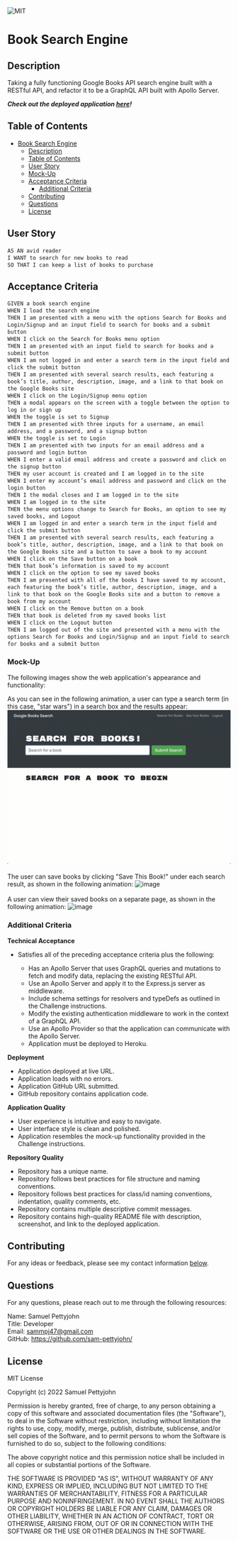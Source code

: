 ![MIT](https://img.shields.io/badge/License-MIT-blue)
# Book Search Engine

## Description

Taking a fully functioning Google Books API search engine built with a RESTful API, and refactor it to be a GraphQL API built with Apollo Server.

_**Check out the deployed application [here](https://book-search-engine-smp.herokuapp.com/)!**_


## Table of Contents

- [Book Search Engine](#book-search-engine)
  - [Description](#description)
  - [Table of Contents](#table-of-contents)
  - [User Story](#user-story)
  - [Mock-Up](#mock-up)
  - [Acceptance Criteria](#acceptance-criteria)
    - [Additional Criteria](#additional-criteria)
  - [Contributing](#contributing)
  - [Questions](#questions)
  - [License](#license)

## User Story
~~~
AS AN avid reader
I WANT to search for new books to read
SO THAT I can keep a list of books to purchase
~~~

## Acceptance Criteria
~~~
GIVEN a book search engine
WHEN I load the search engine
THEN I am presented with a menu with the options Search for Books and Login/Signup and an input field to search for books and a submit button
WHEN I click on the Search for Books menu option
THEN I am presented with an input field to search for books and a submit button
WHEN I am not logged in and enter a search term in the input field and click the submit button
THEN I am presented with several search results, each featuring a book’s title, author, description, image, and a link to that book on the Google Books site
WHEN I click on the Login/Signup menu option
THEN a modal appears on the screen with a toggle between the option to log in or sign up
WHEN the toggle is set to Signup
THEN I am presented with three inputs for a username, an email address, and a password, and a signup button
WHEN the toggle is set to Login
THEN I am presented with two inputs for an email address and a password and login button
WHEN I enter a valid email address and create a password and click on the signup button
THEN my user account is created and I am logged in to the site
WHEN I enter my account’s email address and password and click on the login button
THEN I the modal closes and I am logged in to the site
WHEN I am logged in to the site
THEN the menu options change to Search for Books, an option to see my saved books, and Logout
WHEN I am logged in and enter a search term in the input field and click the submit button
THEN I am presented with several search results, each featuring a book’s title, author, description, image, and a link to that book on the Google Books site and a button to save a book to my account
WHEN I click on the Save button on a book
THEN that book’s information is saved to my account
WHEN I click on the option to see my saved books
THEN I am presented with all of the books I have saved to my account, each featuring the book’s title, author, description, image, and a link to that book on the Google Books site and a button to remove a book from my account
WHEN I click on the Remove button on a book
THEN that book is deleted from my saved books list
WHEN I click on the Logout button
THEN I am logged out of the site and presented with a menu with the options Search for Books and Login/Signup and an input field to search for books and a submit button
~~~

### Mock-Up
The following images show the web application's appearance and functionality:

As you can see in the following animation, a user can type a search term (in this case, "star wars") in a search box and the results appear:
![image](./server/assets/img/21-mern-homework-demo-01.gif)
<br><br>
The user can save books by clicking "Save This Book!" under each search result, as shown in the following animation:
![image](./server/assets/img/21-mern-homework-demo-02.gif)
<br><br>
A user can view their saved books on a separate page, as shown in the following animation:
![image](./server/assets/img/21-mern-homework-demo-03.gif)


### Additional Criteria

**Technical Acceptance**

- Satisfies all of the preceding acceptance criteria plus the following:

    - Has an Apollo Server that uses GraphQL queries and mutations to fetch and modify data, replacing the existing RESTful API.
    - Use an Apollo Server and apply it to the Express.js server as middleware.
    - Include schema settings for resolvers and typeDefs as outlined in the Challenge instructions.
    - Modify the existing authentication middleware to work in the context of a GraphQL API.
    - Use an Apollo Provider so that the application can communicate with the Apollo Server.
    - Application must be deployed to Heroku.

**Deployment**

- Application deployed at live URL.
- Application loads with no errors.
- Application GitHub URL submitted.
- GitHub repository contains application code.


**Application Quality**

- User experience is intuitive and easy to navigate.
- User interface style is clean and polished.
- Application resembles the mock-up functionality provided in the Challenge instructions.


**Repository Quality**

- Repository has a unique name.
- Repository follows best practices for file structure and naming conventions.
- Repository follows best practices for class/id naming conventions, indentation, quality comments, etc.
- Repository contains multiple descriptive commit messages.
- Repository contains high-quality README file with description, screenshot, and link to the deployed application.


## Contributing

For any ideas or feedback, please see my contact information [below](#questions).


## Questions

For any questions, please reach out to me through the following resources:

Name: Samuel Pettyjohn <br>
Title: Developer <br>
Email: <sammpj47@gmail.com> <br>
GitHub: <https://github.com/sam-pettyjohn/> <br>

## License

MIT License

Copyright (c) 2022 Samuel Pettyjohn
            
Permission is hereby granted, free of charge, to any person obtaining a copy
of this software and associated documentation files (the "Software"), to deal
in the Software without restriction, including without limitation the rights
to use, copy, modify, merge, publish, distribute, sublicense, and/or sell
copies of the Software, and to permit persons to whom the Software is
furnished to do so, subject to the following conditions:
            
The above copyright notice and this permission notice shall be included in all
copies or substantial portions of the Software.
            
THE SOFTWARE IS PROVIDED "AS IS", WITHOUT WARRANTY OF ANY KIND, EXPRESS OR
IMPLIED, INCLUDING BUT NOT LIMITED TO THE WARRANTIES OF MERCHANTABILITY,
FITNESS FOR A PARTICULAR PURPOSE AND NONINFRINGEMENT. IN NO EVENT SHALL THE
AUTHORS OR COPYRIGHT HOLDERS BE LIABLE FOR ANY CLAIM, DAMAGES OR OTHER
LIABILITY, WHETHER IN AN ACTION OF CONTRACT, TORT OR OTHERWISE, ARISING FROM,
OUT OF OR IN CONNECTION WITH THE SOFTWARE OR THE USE OR OTHER DEALINGS IN THE
SOFTWARE. 